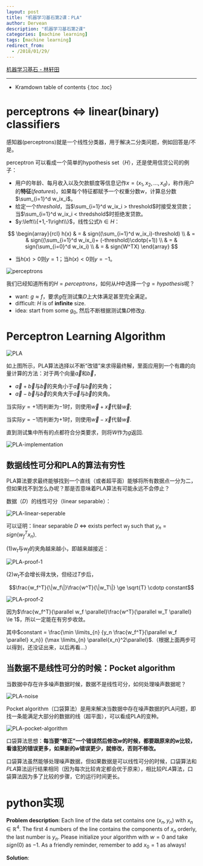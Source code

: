 ```yaml
---
layout: post
title: "机器学习基石第2课：PLA"
author: Dervean
description: "机器学习基石第2课"
categories: [machine learning]
tags: [machine learning]
redirect_from:
  - /2018/01/29/
---
```


[机器学习基石 - 林轩田](https://www.csie.ntu.edu.tw/~htlin/course/mlfound17fall/)

---

* Kramdown table of contents
{:toc .toc}

# perceptrons $\Leftrightarrow$ linear(binary) classifiers

感知器(perceptrons)就是一个线性分类器，用于解决二分类问题，例如回答是/不是。

perceptron 可以看成一个简单的hypothesis set（$H$），还是使用信贷公司的例子：
* 用户的年龄、每月收入以及欠款额度等信息记作$x = (x_1,x_2,...,x_d)$，称作用户的**特征**($features$)，如果每个特征都赋予一个权重分数w，计算总分数 $\sum_{i=1}^d w_ix_i$。
* 给定一个$threshold$，当$\sum_{i=1}^d w_ix_i > threshold$时接受发贷款；当$\sum_{i=1}^d w_ix_i < thredshold$时拒绝发贷款。
* $y:\left\\{+1,-1\right\\}$，线性公式$h \in H$：

$$
\begin{array}{rcl}
h(x)	&	=	&	sign((\sum_{i=1}^d w_ix_i)-threshold)      \\
		&	=	&	sign((\sum_{i=1}^d w_ix_i)+ (-threshold)\cdotp(+1))  \\
		&	=	&	sign(\sum_{i=0}^d w_ix_i)  \\
		&	=	&	sign(W^TX)
\end{array}
$$

* 当$h(x)>0$则$y=1$；当$h(x)<0$则$y=-1$。

![perceptrons](/images/ML/perceptrons.png "perceptrons")

我们已经知道所有的$H={perceptrons}$，如何从$H$中选择一个$g=hypothesis$呢？

* want: $g \approx f$，要求$g$在测试集$D$上大体满足甚至完全满足。 
* difficult: $H$ is of **infinite** size.
* idea: start from some $g_0$, 然后不断根据测试集$D$修改$g$. 

# Perceptron Learning Algorithm

![PLA](/images/ML/PLA.png "PLA")

如上图所示，PLA算法选择以不断“改错”来求得最终解，里面应用到一个有趣的向量计算的方法：对于两个向量$\vec{a}$和$\vec{b}$，

* $\vec{a}+\vec{b}$与$\vec{b}$的夹角小于$\vec{a}$与$\vec{b}$的夹角；
* $\vec{a}-\vec{b}$与$\vec{b}$的夹角大于$\vec{a}$与$\vec{b}$的夹角。

当实际$y=+1$而判断为$-1$时，则使用$\vec{w}+\vec{x}$代替$\vec{w}$;

当实际$y=-1$而判断为$+1$时，则使用$\vec{w}-\vec{x}$代替$\vec{w}$.

直到测试集中所有的点都符合分类要求，则将$W$作为$g$返回.

![PLA-implementation](/images/ML/PLA-implementation.png "PLA-implementation")

## 数据线性可分和PLA的算法有穷性

PLA算法要求最终能够找到一个直线（或者超平面）能够将所有数据点一分为二，但如果找不到怎么办呢？那是否意味着PLA算法有可能永远不会停止？

数据（$D$）的线性可分（linear separable）：

![PLA-linear-seperable](/images/ML/PLA-linear-seperable.png "PLA-linear-seperable")

可以证明：linear separable $D$ $\Leftrightarrow$ exists perfect $w_f$ such that $y_n=sign(w_f^Tx_n)$.

(1)$w_t$与$w_f$的夹角越来越小，即越来越接近：

![PLA-proof-1](/images/ML/PLA-proof-1.png "PLA-proof-1")

(2)$w_t$不会增长得太快，但经过$T$步后，

$$\frac{w_f^T}{\|w_f\|}\frac{w^T}{\|w_T\|} \ge \sqrt{T} \cdotp constant$$

![PLA-proof-2](/images/ML/PLA-proof-2.png "PLA-proof-2")

因为$\frac{w_f^T}{\parallel w_f \parallel}\frac{w^T}{\parallel w_T \parallel} \le 1$，所以一定能在有穷步收敛。

其中$constant = \frac{\min \limits_{n} {y_n \frac{w_f^T}{\parallel w_f \parallel} x_n}} {\max \limits_{n} \parallel{x_n}^2\parallel}$.（根据上面两步可以得到，还没证出来，以后再看...）

## 当数据不是线性可分的时候：Pocket algorithm

当数据中存在许多噪声数据时候，数据不是线性可分，如何处理噪声数据呢？

![PLA-noise](/images/ML/PLA-noise.png "PLA-noise")

Pocket algorithm（口袋算法）是用来解决当数据中存在噪声数据的PLA问题，即找一条能满足大部分的数据的线（超平面），可以看成PLA的变种。

![PLA-pocket-algorithm](/images/ML/PLA-pocket-algorithm.png "PLA-pocket-algorithm")

口袋算法思想：**每当要“修正”一个错误然后修改$w$的时候，都要跟原来的$w$比较，看谁犯的错误更多，如果新的$w$错误更少，就修改，否则不修改。**

口袋算法虽然能够处理噪声数据，但如果数据是可以线性可分的时候，口袋算法和$PLA$算法运行结果相同（因为每次比较肯定都会优于原来），相比较$PLA$算法，口袋算法因为多了比较的步骤，它的运行时间更长。

# python实现

**Problem description**: 
Each line of the data set contains one $(x_n, y_n)$ with $x_n \in \mathbb{R}^4$. The first 4 numbers of the line contains the components of $x_n$ orderly, the last number is $y_n$. Please initialize your algorithm with $w = 0$ and take $sign(0)$ as $−1$. As a friendly reminder, remember to add $x_0 = 1$ as always!

**Solution**:

<script src="https://github.com/Dervean/machine_learning_foundations/Perceptrons_Learning_Algorithm/PLA.py"></script>

































